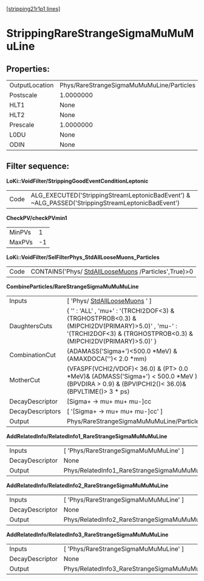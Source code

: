 [[stripping21r1p1 lines]](./stripping21r1p1-leptonic)

# StrippingRareStrangeSigmaMuMuMuLine

## Properties:

|                |                                           |
|----------------|-------------------------------------------|
| OutputLocation | Phys/RareStrangeSigmaMuMuMuLine/Particles |
| Postscale      | 1.0000000                                 |
| HLT1           | None                                      |
| HLT2           | None                                      |
| Prescale       | 1.0000000                                 |
| L0DU           | None                                      |
| ODIN           | None                                      |

## Filter sequence:

**LoKi::VoidFilter/StrippingGoodEventConditionLeptonic**

|      |                                                                                                   |
|------|---------------------------------------------------------------------------------------------------|
| Code | ALG_EXECUTED('StrippingStreamLeptonicBadEvent') & \~ALG_PASSED('StrippingStreamLeptonicBadEvent') |

**CheckPV/checkPVmin1**

|        |     |
|--------|-----|
| MinPVs | 1   |
| MaxPVs | -1  |

**LoKi::VoidFilter/SelFilterPhys_StdAllLooseMuons_Particles**

|      |                                                                                             |
|------|---------------------------------------------------------------------------------------------|
| Code | CONTAINS('Phys/ [StdAllLooseMuons](./stripping21r1p1-stdallloosemuons) /Particles',True)\>0 |

**CombineParticles/RareStrangeSigmaMuMuMuLine**

|                  |                                                                                                                                                                        |
|------------------|------------------------------------------------------------------------------------------------------------------------------------------------------------------------|
| Inputs           | [ 'Phys/ [StdAllLooseMuons](./stripping21r1p1-stdallloosemuons) ' ]                                                                                                  |
| DaughtersCuts    | { '' : 'ALL' , 'mu+' : '(TRCHI2DOF\<3) & (TRGHOSTPROB\<0.3) & (MIPCHI2DV(PRIMARY)\>5.0)' , 'mu-' : '(TRCHI2DOF\<3) & (TRGHOSTPROB\<0.3) & (MIPCHI2DV(PRIMARY)\>5.0)' } |
| CombinationCut   | (ADAMASS('Sigma+')\<500.0 \*MeV) & (AMAXDOCA('')\< 2.0 \*mm)                                                                                                           |
| MotherCut        | (VFASPF(VCHI2/VDOF)\< 36.0) & (PT\> 0.0 \*MeV)& (ADMASS('Sigma+') \< 500.0 \*MeV )& (BPVDIRA \> 0.9) & (BPVIPCHI2()\< 36.0)& (BPVLTIME()\> 3 \* ps)                    |
| DecayDescriptor  | [Sigma+ -\> mu+ mu+ mu-]cc                                                                                                                                           |
| DecayDescriptors | [ '[Sigma+ -\> mu+ mu+ mu-]cc' ]                                                                                                                                   |
| Output           | Phys/RareStrangeSigmaMuMuMuLine/Particles                                                                                                                              |

**AddRelatedInfo/RelatedInfo1_RareStrangeSigmaMuMuMuLine**

|                 |                                                        |
|-----------------|--------------------------------------------------------|
| Inputs          | [ 'Phys/RareStrangeSigmaMuMuMuLine' ]                |
| DecayDescriptor | None                                                   |
| Output          | Phys/RelatedInfo1_RareStrangeSigmaMuMuMuLine/Particles |

**AddRelatedInfo/RelatedInfo2_RareStrangeSigmaMuMuMuLine**

|                 |                                                        |
|-----------------|--------------------------------------------------------|
| Inputs          | [ 'Phys/RareStrangeSigmaMuMuMuLine' ]                |
| DecayDescriptor | None                                                   |
| Output          | Phys/RelatedInfo2_RareStrangeSigmaMuMuMuLine/Particles |

**AddRelatedInfo/RelatedInfo3_RareStrangeSigmaMuMuMuLine**

|                 |                                                        |
|-----------------|--------------------------------------------------------|
| Inputs          | [ 'Phys/RareStrangeSigmaMuMuMuLine' ]                |
| DecayDescriptor | None                                                   |
| Output          | Phys/RelatedInfo3_RareStrangeSigmaMuMuMuLine/Particles |
